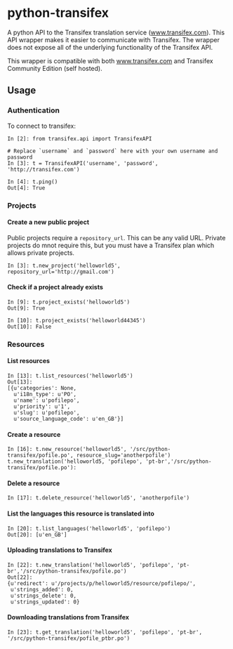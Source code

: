# python-transifex
A python API to the Transifex translation service (www.transifex.com). This API wrapper makes it easier to communicate with Transifex. The wrapper does not expose all of the underlying functionality of the Transifex API.

This wrapper is compatible with both www.transifex.com and Transifex Community Edition (self hosted).

## Usage

### Authentication
To connect to transifex:

    In [2]: from transifex.api import TransifexAPI
    
    # Replace `username` and `password` here with your own username and password
    In [3]: t = TransifexAPI('username', 'password', 'http://transifex.com')
    
    In [4]: t.ping()
    Out[4]: True

### Projects
#### Create a new public project

Public projects require a `repository_url`. This can be any valid URL. 
Private projects do mnot require this, but you must have a Transifex plan 
which allows private projects.

    In [3]: t.new_project('helloworld5', repository_url='http://gmail.com')
    
#### Check if a project already exists

    In [9]: t.project_exists('helloworld5')
    Out[9]: True
    
    In [10]: t.project_exists('helloworld44345')
    Out[10]: False

### Resources
#### List resources

    In [13]: t.list_resources('helloworld5')
    Out[13]: 
    [{u'categories': None,
      u'i18n_type': u'PO',
      u'name': u'pofilepo',
      u'priority': u'1',
      u'slug': u'pofilepo',
      u'source_language_code': u'en_GB'}]


#### Create a resource

    In [16]: t.new_resource('helloworld5', '/src/python-transifex/pofile.po', resource_slug='anotherpofile')            
    t.new_translation('helloworld5, 'pofilepo', 'pt-br','/src/python-transifex/pofile.po'):

#### Delete a resource

    In [17]: t.delete_resource('helloworld5', 'anotherpofile')

#### List the languages this resource is translated into

    In [20]: t.list_languages('helloworld5', 'pofilepo')
    Out[20]: [u'en_GB']


#### Uploading translations to Transifex

    In [22]: t.new_translation('helloworld5', 'pofilepo', 'pt-br','/src/python-transifex/pofile.po')
    Out[22]: 
    {u'redirect': u'/projects/p/helloworld5/resource/pofilepo/',
     u'strings_added': 0,
     u'strings_delete': 0,
     u'strings_updated': 0}


#### Downloading translations from Transifex

    In [23]: t.get_translation('helloworld5', 'pofilepo', 'pt-br', '/src/python-transifex/pofile_ptbr.po')

